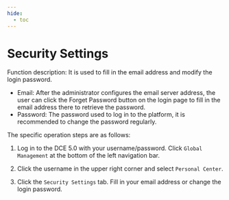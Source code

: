```yaml
---
hide:
  - toc
---
```


# Security Settings

Function description: It is used to fill in the email address and modify the login password.

- Email: After the administrator configures the email server address, the user can click the Forget Password button on the login page to fill in the email address there to retrieve the password.
- Password: The password used to log in to the platform, it is recommended to change the password regularly.

The specific operation steps are as follows:

1. Log in to the DCE 5.0 with your username/password. Click `Global Management` at the bottom of the left navigation bar.

    

2. Click the username in the upper right corner and select `Personal Center`.

    

3. Click the `Security Settings` tab. Fill in your email address or change the login password.

    